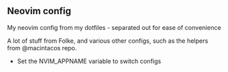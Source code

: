 ## Neovim config

My neovim config from my dotfiles - separated out for ease of convenience

A lot of stuff from Folke, and various other configs, such as the helpers from @macintacos repo.

* Set the NVIM_APPNAME variable to switch configs
